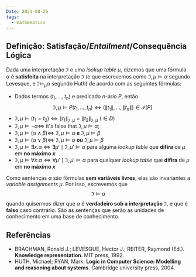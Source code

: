 ```yaml
---
Date: 2021-08-26
tags:
  - mathematics 
---
```

## Definição: Satisfação/*Entailment*/Consequência Lógica
Dada uma interpretação $\mathfrak{I}$ e uma *lookup table* $\mu$, dizemos que uma fórmula $\alpha$ é **satisfeita** na interpretação $\mathfrak{I}$ (e que escrevemos como $\mathfrak{I}, \mu \models \alpha$ segundo Levesque, e $\mathfrak{I} \models_\mu \alpha$ segundo Huth) de acordo com as seguintes fórmulas:
- Dados termos $(t_1, \dots, t_n)$ e predicado $n$-ário $P$, então
$$
\mathfrak{I}, \mu \models P(t_1, \dots, t_n) \iff (\|t_1\|, \dots, \|t_n\|) \in \mathcal{I}[P]
$$
- $\mathfrak{I}, \mu \models (t_1 = t_2) \iff \|t_1\|_{\mathfrak{I}, \mu} = \|t_2\|_{\mathfrak{I}, \mu} \,\,(\in D)$
- $\mathfrak{I}, \mu \models \lnot \alpha \iff$ it's false that $\mathfrak{I}, \mu \models \alpha$;
- $\mathfrak{I}, \mu \models (\alpha \land \beta) \iff$ $\mathfrak{I}, \mu \models \alpha$ **e** $\mathfrak{I}, \mu \models \beta$
- $\mathfrak{I}, \mu \models (\alpha \lor \beta) \iff$ $\mathfrak{I}, \mu \models \alpha$ **ou** $\mathfrak{I}, \mu \models \beta$
- $\mathfrak{I}, \mu \models \exists x.\alpha \iff \exists \mu' \mid \mathfrak{I}, \mu' \models \alpha$ para alguma *lookup table* que **difira** de $\mu$ em **no máximo $x$**
- $\mathfrak{I}, \mu \models \forall x.\alpha \iff \forall \mu' \mid \mathfrak{I}, \mu' \models \alpha$ para qualquer *lookup table* que **difira** de $\mu$ em **no máximo $x$**

Como sentenças $\alpha$ são fórmulas **sem variáveis livres**, elas são invariantes a *variable assignments* $\mu$. Por isso, escrevemos que 
$$
\mathfrak{I} \models \alpha
$$
quando quisermos dizer que $\alpha$ é **verdadeiro sob a interpretação $\mathfrak{I}$**, e que é **falso** caso contrário. São as sentenças que serão as unidades de conhecimento em uma base de conhecimento. 


## Referências
- BRACHMAN, Ronald J.; LEVESQUE, Hector J.; REITER, Raymond (Ed.). **Knowledge representation**. MIT press, 1992.
- HUTH, Michael; RYAN, Mark. **Logic in Computer Science: Modelling and reasoning about systems**. Cambridge university press, 2004.
